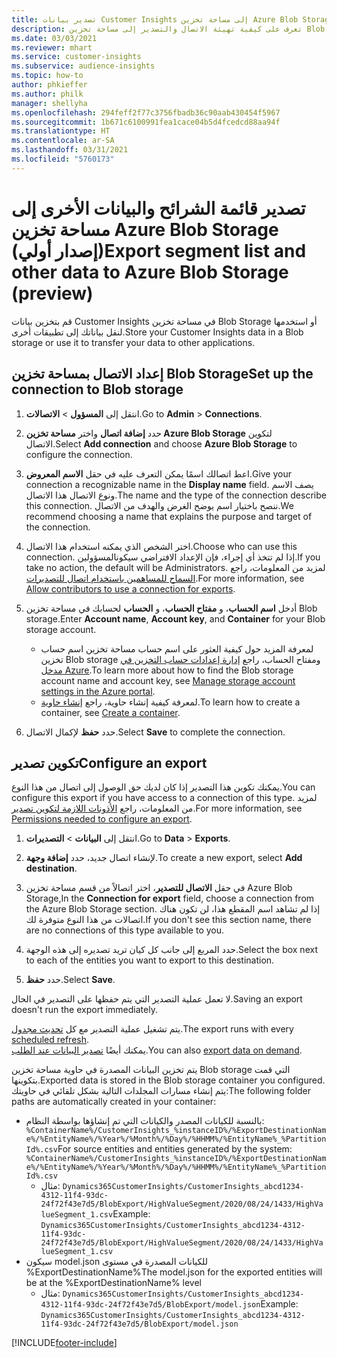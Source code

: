 ```yaml
---
title: تصدير بيانات Customer Insights إلى مساحة تخزين Azure Blob Storage
description: تعرف على كيفية تهيئة الاتصال والتصدير إلى مساحة تخزين Blob storage.
ms.date: 03/03/2021
ms.reviewer: mhart
ms.service: customer-insights
ms.subservice: audience-insights
ms.topic: how-to
author: phkieffer
ms.author: philk
manager: shellyha
ms.openlocfilehash: 294feff2f77c3756fbadb36c90aab430454f5967
ms.sourcegitcommit: 1b671c6100991fea1cace04b5d4fcedcd88aa94f
ms.translationtype: HT
ms.contentlocale: ar-SA
ms.lasthandoff: 03/31/2021
ms.locfileid: "5760173"
---
```

# <a name="export-segment-list-and-other-data-to-azure-blob-storage-preview"></a><span data-ttu-id="46ba7-103">تصدير قائمة الشرائح والبيانات الأخرى إلى مساحة تخزين Azure Blob Storage (إصدار أولي)</span><span class="sxs-lookup"><span data-stu-id="46ba7-103">Export segment list and other data to Azure Blob Storage (preview)</span></span>

<span data-ttu-id="46ba7-104">قم بتخزين بيانات Customer Insights في مساحة تخزين Blob Storage أو استخدمها لنقل بياناتك إلى تطبيقات أخرى.</span><span class="sxs-lookup"><span data-stu-id="46ba7-104">Store your Customer Insights data in a Blob storage or use it to transfer your data to other applications.</span></span>

## <a name="set-up-the-connection-to-blob-storage"></a><span data-ttu-id="46ba7-105">إعداد الاتصال بمساحة تخزين Blob Storage</span><span class="sxs-lookup"><span data-stu-id="46ba7-105">Set up the connection to Blob storage</span></span>

1. <span data-ttu-id="46ba7-106">انتقل إلى **المسؤول** > **الاتصالات**.</span><span class="sxs-lookup"><span data-stu-id="46ba7-106">Go to **Admin** > **Connections**.</span></span>

1. <span data-ttu-id="46ba7-107">حدد **إضافة اتصال** واختر **مساحة تخزين Azure Blob Storage** لتكوين الاتصال.</span><span class="sxs-lookup"><span data-stu-id="46ba7-107">Select **Add connection** and choose **Azure Blob Storage** to configure the connection.</span></span>

1. <span data-ttu-id="46ba7-108">اعط اتصالك اسمًا يمكن التعرف عليه في حقل **الاسم المعروض**.</span><span class="sxs-lookup"><span data-stu-id="46ba7-108">Give your connection a recognizable name in the **Display name** field.</span></span> <span data-ttu-id="46ba7-109">يصف الاسم ونوع الاتصال هذا الاتصال.</span><span class="sxs-lookup"><span data-stu-id="46ba7-109">The name and the type of the connection describe this connection.</span></span> <span data-ttu-id="46ba7-110">ننصح باختيار اسم يوضح الغرض والهدف من الاتصال.</span><span class="sxs-lookup"><span data-stu-id="46ba7-110">We recommend choosing a name that explains the purpose and target of the connection.</span></span>

1. <span data-ttu-id="46ba7-111">اختر الشخص الذي يمكنه استخدام هذا الاتصال.</span><span class="sxs-lookup"><span data-stu-id="46ba7-111">Choose who can use this connection.</span></span> <span data-ttu-id="46ba7-112">إذا لم تتخذ أي إجراء، فإن الإعداد الافتراضي سيكونالمسؤولين.</span><span class="sxs-lookup"><span data-stu-id="46ba7-112">If you take no action, the default will be Administrators.</span></span> <span data-ttu-id="46ba7-113">لمزيد من المعلومات، راجع [السماح للمساهمين باستخدام اتصال للتصديرات](connections.md#allow-contributors-to-use-a-connection-for-exports).</span><span class="sxs-lookup"><span data-stu-id="46ba7-113">For more information, see [Allow contributors to use a connection for exports](connections.md#allow-contributors-to-use-a-connection-for-exports).</span></span>

1. <span data-ttu-id="46ba7-114">أدخل **اسم الحساب**، و **مفتاح الحساب**، و **الحساب** لحسابك في مساحة تخزين Blob storage.</span><span class="sxs-lookup"><span data-stu-id="46ba7-114">Enter **Account name**, **Account key**, and **Container** for your Blob storage account.</span></span>
    - <span data-ttu-id="46ba7-115">لمعرفة المزيد حول كيفية العثور على اسم حساب مساحة تخزين اسم حساب تخزين Blob storage ومفتاح الحساب، راجع [إدارة إعدادات حساب التخزين في مدخل Azure](/azure/storage/common/storage-account-manage).</span><span class="sxs-lookup"><span data-stu-id="46ba7-115">To learn more about how to find the Blob storage account name and account key, see [Manage storage account settings in the Azure portal](/azure/storage/common/storage-account-manage).</span></span>
    - <span data-ttu-id="46ba7-116">لمعرفة كيفية إنشاء حاوية، راجع [إنشاء حاوية](/azure/storage/blobs/storage-quickstart-blobs-portal#create-a-container).</span><span class="sxs-lookup"><span data-stu-id="46ba7-116">To learn how to create a container, see [Create a container](/azure/storage/blobs/storage-quickstart-blobs-portal#create-a-container).</span></span>

1. <span data-ttu-id="46ba7-117">حدد **حفظ** لإكمال الاتصال.</span><span class="sxs-lookup"><span data-stu-id="46ba7-117">Select **Save** to complete the connection.</span></span> 

## <a name="configure-an-export"></a><span data-ttu-id="46ba7-118">تكوين تصدير</span><span class="sxs-lookup"><span data-stu-id="46ba7-118">Configure an export</span></span>

<span data-ttu-id="46ba7-119">يمكنك تكوين هذا التصدير إذا كان لديك حق الوصول إلى اتصال من هذا النوع.</span><span class="sxs-lookup"><span data-stu-id="46ba7-119">You can configure this export if you have access to a connection of this type.</span></span> <span data-ttu-id="46ba7-120">لمزيد من المعلومات، راجع [الأذونات اللازمة لتكوين تصدير](export-destinations.md#set-up-a-new-export).</span><span class="sxs-lookup"><span data-stu-id="46ba7-120">For more information, see [Permissions needed to configure an export](export-destinations.md#set-up-a-new-export).</span></span>

1. <span data-ttu-id="46ba7-121">انتقل إلى **البيانات** > **التصديرات**.</span><span class="sxs-lookup"><span data-stu-id="46ba7-121">Go to **Data** > **Exports**.</span></span>

1. <span data-ttu-id="46ba7-122">لإنشاء اتصال جديد، حدد **إضافة وجهة**.</span><span class="sxs-lookup"><span data-stu-id="46ba7-122">To create a new export, select **Add destination**.</span></span>

1. <span data-ttu-id="46ba7-123">في حقل **الاتصال للتصدير**، اختر اتصالاً من قسم مساحة تخزين Azure Blob Storage,</span><span class="sxs-lookup"><span data-stu-id="46ba7-123">In the **Connection for export** field, choose a connection from the Azure Blob Storage section.</span></span> <span data-ttu-id="46ba7-124">إذا لم تشاهد اسم المقطع هذا، لن تكون هناك اتصالات من هذا النوع متوفرة لك.</span><span class="sxs-lookup"><span data-stu-id="46ba7-124">If you don't see this section name, there are no connections of this type available to you.</span></span>

1. <span data-ttu-id="46ba7-125">حدد المربع إلى جانب كل كيان تريد تصديره إلى هذه الوجهة.</span><span class="sxs-lookup"><span data-stu-id="46ba7-125">Select the box next to each of the entities you want to export to this destination.</span></span>

1. <span data-ttu-id="46ba7-126">حدد **حفظ**.</span><span class="sxs-lookup"><span data-stu-id="46ba7-126">Select **Save**.</span></span>

<span data-ttu-id="46ba7-127">لا تعمل عملية التصدير التي يتم حفظها على التصدير في الحال.</span><span class="sxs-lookup"><span data-stu-id="46ba7-127">Saving an export doesn't run the export immediately.</span></span>

<span data-ttu-id="46ba7-128">يتم تشغيل عملية التصدير مع كل [تحديث مجدول](system.md#schedule-tab).</span><span class="sxs-lookup"><span data-stu-id="46ba7-128">The export runs with every [scheduled refresh](system.md#schedule-tab).</span></span>     
<span data-ttu-id="46ba7-129">يمكنك أيضًا [تصدير البيانات عند الطلب](export-destinations.md#run-exports-on-demand).</span><span class="sxs-lookup"><span data-stu-id="46ba7-129">You can also [export data on demand](export-destinations.md#run-exports-on-demand).</span></span> 

<span data-ttu-id="46ba7-130">يتم تخزين البيانات المصدرة في حاوية مساحة تخزين Blob storage التي قمت بتكوينها.</span><span class="sxs-lookup"><span data-stu-id="46ba7-130">Exported data is stored in the Blob storage container you configured.</span></span> <span data-ttu-id="46ba7-131">يتم إنشاء مسارات المجلدات التالية بشكل تلقائي في حاويتك:</span><span class="sxs-lookup"><span data-stu-id="46ba7-131">The following folder paths are automatically created in your container:</span></span>

- <span data-ttu-id="46ba7-132">بالنسبة للكيانات المصدر والكيانات التي تم إنشاؤها بواسطة النظام: `%ContainerName%/CustomerInsights_%instanceID%/%ExportDestinationName%/%EntityName%/%Year%/%Month%/%Day%/%HHMM%/%EntityName%_%PartitionId%.csv`</span><span class="sxs-lookup"><span data-stu-id="46ba7-132">For source entities and entities generated by the system: `%ContainerName%/CustomerInsights_%instanceID%/%ExportDestinationName%/%EntityName%/%Year%/%Month%/%Day%/%HHMM%/%EntityName%_%PartitionId%.csv`</span></span>
  - <span data-ttu-id="46ba7-133">مثال: `Dynamics365CustomerInsights/CustomerInsights_abcd1234-4312-11f4-93dc-24f72f43e7d5/BlobExport/HighValueSegment/2020/08/24/1433/HighValueSegment_1.csv`</span><span class="sxs-lookup"><span data-stu-id="46ba7-133">Example: `Dynamics365CustomerInsights/CustomerInsights_abcd1234-4312-11f4-93dc-24f72f43e7d5/BlobExport/HighValueSegment/2020/08/24/1433/HighValueSegment_1.csv`</span></span>
- <span data-ttu-id="46ba7-134">سيكون model.json للكيانات المصدرة في مستوى %ExportDestinationName%</span><span class="sxs-lookup"><span data-stu-id="46ba7-134">The model.json for the exported entities will be at the %ExportDestinationName% level</span></span>
  - <span data-ttu-id="46ba7-135">مثال: `Dynamics365CustomerInsights/CustomerInsights_abcd1234-4312-11f4-93dc-24f72f43e7d5/BlobExport/model.json`</span><span class="sxs-lookup"><span data-stu-id="46ba7-135">Example: `Dynamics365CustomerInsights/CustomerInsights_abcd1234-4312-11f4-93dc-24f72f43e7d5/BlobExport/model.json`</span></span>

[!INCLUDE[footer-include](../includes/footer-banner.md)]

